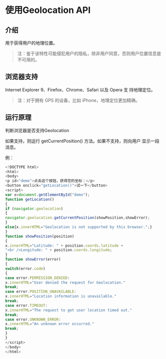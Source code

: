 # 使用Geolocation API

## 介绍

用于获得用户的地理位置。

> 注：鉴于该特性可能侵犯用户的隐私，除非用户同意，否则用户位置信息是不可用的。

## 浏览器支持

Internet Explorer 9、Firefox、Chrome、Safari 以及 Opera 支
持地理定位。

> 注：对于拥有 GPS 的设备，比如 iPhone，地理定位更加精确。


## 运行原理

判断浏览器是否支持Geolocation

如果支持，则运行 getCurrentPosition() 方法。如果不支持，则向用户
显示一段消息。

例：

```javascript
<!DOCTYPE html>
<html>
<body>
<p id="demo">点击这个按钮，获得您的坐标：</p>
<button onclick="getLocation()">试一下</button>
<script>
var x=document.getElementById("demo");
function getLocation()
{
if (navigator.geolocation)
{
navigator.geolocation.getCurrentPosition(showPosition,showError);
}
else{x.innerHTML="Geolocation is not supported by this browser.";}
}
function showPosition(position)
{
x.innerHTML="Latitude: " + position.coords.latitude +
"<br />Longitude: " + position.coords.longitude;
}
function showError(error)
{
switch(error.code)
{
case error.PERMISSION_DENIED:
x.innerHTML="User denied the request for Geolocation."
break;
case error.POSITION_UNAVAILABLE:
x.innerHTML="Location information is unavailable."
break;
case error.TIMEOUT:
x.innerHTML="The request to get user location timed out."
break;
case error.UNKNOWN_ERROR:
x.innerHTML="An unknown error occurred."
break;
}
}
</script>
</body>
</html>
```